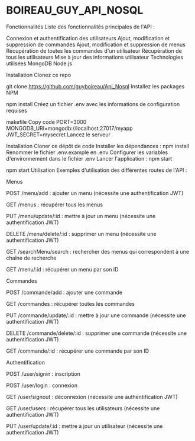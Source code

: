 <H1>BOIREAU_GUY_API_NOSQL</H1>

Fonctionnalités
Liste des fonctionnalités principales de l'API :

Connexion et authentification des utilisateurs
Ajout, modification et suppression de commandes
Ajout, modification et suppression de menus
Récupération de toutes les commandes d'un utilisateur
Récupération de tous les utilisateurs
Mise à jour des informations utilisateur
Technologies utilisées
MongoDB
Node.js

Installation
Clonez ce repo

git clone https://github.com/guyboireau/Api_Nosql
Installez les packages NPM

npm install
Créez un fichier .env avec les informations de configuration requises

makefile
Copy code
PORT=3000
MONGODB_URI=mongodb://localhost:27017/myapp
JWT_SECRET=mysecret
Lancez le serveur

Installation
Cloner ce dépôt de code
Installer les dépendances : npm install
Renommer le fichier .env.example en .env
Configurer les variables d'environnement dans le fichier .env
Lancer l'application : npm start


npm start
Utilisation
Exemples d'utilisation des différentes routes de l'API :



Menus

POST /menu/add : ajouter un menu (nécessite une authentification JWT)

GET /menus : récupérer tous les menus

PUT /menu/update/:id : mettre à jour un menu (nécessite une authentification JWT)

DELETE /menu/delete/:id : supprimer un menu (nécessite une authentification JWT)

GET /searchMenu/search : rechercher des menus qui correspondent à une chaîne de 
recherche

GET /menu/:id : récupérer un menu par son ID

Commandes

POST /commande/add : ajouter une commande

GET /commandes : récupérer toutes les commandes

PUT /commande/update/:id : mettre à jour une commande (nécessite une authentification JWT)

DELETE /commande/delete/:id : supprimer une commande (nécessite une authentification JWT)

GET /commande/:id : récupérer une commande par son ID


Authentification

POST /user/signin : inscription

POST /user/login : connexion

GET /user/signout : déconnexion (nécessite une authentification JWT)

GET /user/users : récupérer tous les utilisateurs (nécessite une authentification JWT)

PUT /user/update/:id : mettre à jour un utilisateur (nécessite une authentification JWT)

